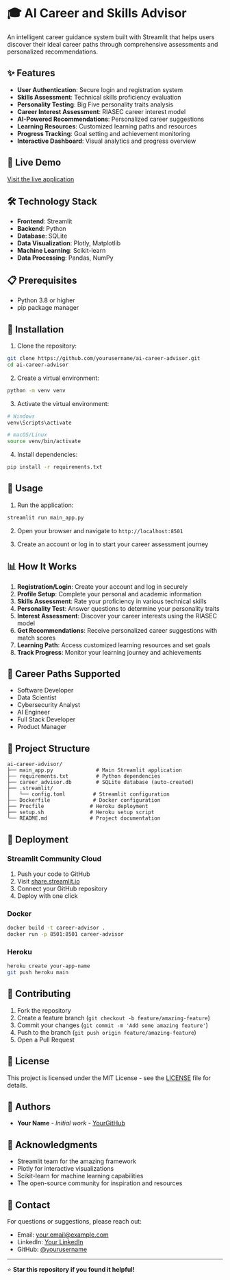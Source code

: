 # 🎓 AI Career and Skills Advisor

An intelligent career guidance system built with Streamlit that helps users discover their ideal career paths through comprehensive assessments and personalized recommendations.

## ✨ Features

- **User Authentication**: Secure login and registration system
- **Skills Assessment**: Technical skills proficiency evaluation
- **Personality Testing**: Big Five personality traits analysis
- **Career Interest Assessment**: RIASEC career interest model
- **AI-Powered Recommendations**: Personalized career suggestions
- **Learning Resources**: Customized learning paths and resources
- **Progress Tracking**: Goal setting and achievement monitoring
- **Interactive Dashboard**: Visual analytics and progress overview

## 🚀 Live Demo

[Visit the live application](your-deployed-url-here)

## 🛠️ Technology Stack

- **Frontend**: Streamlit
- **Backend**: Python
- **Database**: SQLite
- **Data Visualization**: Plotly, Matplotlib
- **Machine Learning**: Scikit-learn
- **Data Processing**: Pandas, NumPy

## 📋 Prerequisites

- Python 3.8 or higher
- pip package manager

## 🔧 Installation

1. Clone the repository:
```bash
git clone https://github.com/yourusername/ai-career-advisor.git
cd ai-career-advisor
```

2. Create a virtual environment:
```bash
python -m venv venv
```

3. Activate the virtual environment:
```bash
# Windows
venv\Scripts\activate

# macOS/Linux
source venv/bin/activate
```

4. Install dependencies:
```bash
pip install -r requirements.txt
```

## 🚀 Usage

1. Run the application:
```bash
streamlit run main_app.py
```

2. Open your browser and navigate to `http://localhost:8501`

3. Create an account or log in to start your career assessment journey

## 📊 How It Works

1. **Registration/Login**: Create your account and log in securely
2. **Profile Setup**: Complete your personal and academic information
3. **Skills Assessment**: Rate your proficiency in various technical skills
4. **Personality Test**: Answer questions to determine your personality traits
5. **Interest Assessment**: Discover your career interests using the RIASEC model
6. **Get Recommendations**: Receive personalized career suggestions with match scores
7. **Learning Path**: Access customized learning resources and set goals
8. **Track Progress**: Monitor your learning journey and achievements

## 🎯 Career Paths Supported

- Software Developer
- Data Scientist
- Cybersecurity Analyst
- AI Engineer
- Full Stack Developer
- Product Manager

## 📁 Project Structure

```
ai-career-advisor/
├── main_app.py              # Main Streamlit application
├── requirements.txt         # Python dependencies
├── career_advisor.db        # SQLite database (auto-created)
├── .streamlit/
│   └── config.toml         # Streamlit configuration
├── Dockerfile              # Docker configuration
├── Procfile               # Heroku deployment
├── setup.sh               # Heroku setup script
└── README.md              # Project documentation
```

## 🚀 Deployment

### Streamlit Community Cloud
1. Push your code to GitHub
2. Visit [share.streamlit.io](https://share.streamlit.io)
3. Connect your GitHub repository
4. Deploy with one click

### Docker
```bash
docker build -t career-advisor .
docker run -p 8501:8501 career-advisor
```

### Heroku
```bash
heroku create your-app-name
git push heroku main
```

## 🤝 Contributing

1. Fork the repository
2. Create a feature branch (`git checkout -b feature/amazing-feature`)
3. Commit your changes (`git commit -m 'Add some amazing feature'`)
4. Push to the branch (`git push origin feature/amazing-feature`)
5. Open a Pull Request

## 📝 License

This project is licensed under the MIT License - see the [LICENSE](LICENSE) file for details.

## 👥 Authors

- **Your Name** - *Initial work* - [YourGitHub](https://github.com/yourusername)

## 🙏 Acknowledgments

- Streamlit team for the amazing framework
- Plotly for interactive visualizations
- Scikit-learn for machine learning capabilities
- The open-source community for inspiration and resources

## 📧 Contact

For questions or suggestions, please reach out:
- Email: your.email@example.com
- LinkedIn: [Your LinkedIn](https://linkedin.com/in/yourprofile)
- GitHub: [@yourusername](https://github.com/yourusername)

---

⭐ **Star this repository if you found it helpful!**